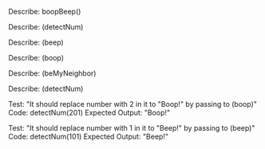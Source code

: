 Describe: boopBeep()

  <!-- Test: "It should return an array of of the input string"
  Code: boopBeep("3 4 5 10 20");
  Expected Output: ["3", "4", "5", "10", "20"] -->
  
  <!-- Test: "It should convert input string into a number"
  Code: boopBeep("10")
  Expected Output: [10] -->

  <!-- Test: "It should return an array starting at 0 that incriments up to input number"
  Code: boopBeep("10")
  Expected Output: [0, 1, 2, 3, 4, 5, 6, 7, 8, 9, 10] -->

Describe: (detectNum)

  <!-- Test: "It should return a multiple digit number as an array of the two digits split apart"
  Code: detectNum(10)
  Expected Output: [1, 0] -->

  <!-- Test: "It should detect if one of the split digits is a 3"
  Code: detectNum(30)
  Expected Output: true  -->

  <!-- Test: "It should detect if one of the split digits is a 2"
  Code: detectNum(102)
  Expected Output: true -->
  
  <!-- Test: "It should detect if one of the split digits is a 1"
  Code: detectNum(401)
  Expected Output: true   -->

  <!-- Test: "It should combine split digit back into whole number"
  Code: detectNum(203)
  Expected Output: 203 -->

  Describe: (beep)

  <!-- Test: It should take number and convert to string
  Code: beep(43)
  Expected Output: "43" -->

  <!-- Test: It should change string from string of the number to "Beep!"
  Code: beep(43)
  Expected Output: "Beep!" -->

  Describe: (boop)

  <!-- Test: It should take number and convert to string
  Code: boop(52)
  Expected Output: "52" -->

  <!-- Test: It should change string from string of the number to "Boop!"
  Code: boop(52)
  Expected Output: "Boop!" -->

  Describe: (beMyNeighbor)

  <!-- Test: It should take number and convert to string
  Code: beMyNeighbor(68)
  Expected Output: "68" -->

  <!-- Test: It should change string from string of the number to "Won't you be my neighbor?"
  Code: beMyNeighbor(68)
  Expected Output: "Won't you be my neighbor?"  -->

  Describe: (detectNum)

  <!-- Test: "It should replace number with 3 in it to "Won't you be my neighbor?" by passing to (beMyNeighbor)"
  Code: detectNum(301)
  Expected Output: "Won't you be my neighbor?" -->

   Test: "It should replace number with 2 in it to "Boop!" by passing to (boop)"
  Code: detectNum(201)
  Expected Output: "Boop!"

   Test: "It should replace number with 1 in it to "Beep!" by passing to (beep)"
  Code: detectNum(101)
  Expected Output: "Beep!"